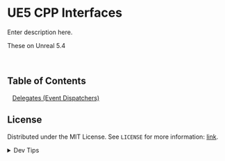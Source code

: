 # UE5 CPP Interfaces


<!-- OVERVIEW -->
Enter description here.

These on Unreal 5.4

<br>

<!-- TOC -->
## Table of Contents

<kbd></kbd> &nbsp;&nbsp; [Delegates (Event Dispatchers)](delegates/README.md) <br>

<!-- LICENSE -->
## License
Distributed under the MIT License. See `LICENSE` for more information: [link](LICENSE).

</details>
<details><summary>Dev Tips</summary>
make git m="add commit message "
</details>
